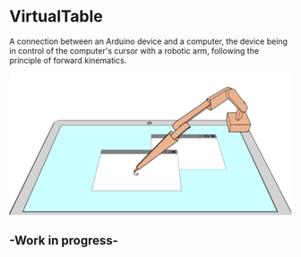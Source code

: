 # VirtualTable
 A connection between an Arduino device and a computer, the device being in control of the computer's cursor with a robotic arm, following the principle of forward kinematics.
 
 ![Robotic arm structure, resembling a digital pen](readme/Exemplo.png)
 
 ## -Work in progress-
